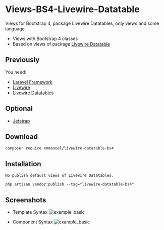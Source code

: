 # Views-BS4-Livewire-Datatable
Views for Bootstrap 4, package Livewire Datatables, only views and some language.

- Views with Bootstrap 4 classes
- Based on views of package [Livewire Datatable](https://github.com/MedicOneSystems/livewire-datatables)

## Previously
You need:
- [Laravel Framework](https://github.com/laravel/laravel)
- [Livewire](https://github.com/livewire/livewire)
- [Livewire Datatables](https://github.com/MedicOneSystems/livewire-datatables)

## Optional
- [Jetstrap](https://github.com/nascent-africa/jetstrap)

## Download
    composer require emmanuel/livewire-datatable-bs4

## Installation
    No publish default views of Livewire Datatables.
    
    php artisan vendor:publish --tag="livewire-datatable-bs4"

## Screenshots
- Template Syntax
![example_basic](https://i.ibb.co/NKgJJBN/Basic-Usage.png)

- Component Syntax
![example_basic](https://i.ibb.co/MSxcj8k/Component-Syntax.png)
